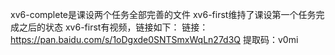 xv6-complete是课设两个任务全部完善的文件
xv6-first维持了课设第一个任务完成之后的状态
xv6-first有视频，链接如下：
链接：https://pan.baidu.com/s/1oDgxde0SNTSmxWqLn27d3Q 
提取码：v0mi
